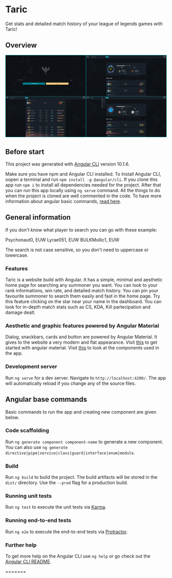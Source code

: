 # Taric

Get stats and detailed match history of your league of legends games with Taric!

## Overview

![image](./screenshots/1.png)

## Before start

This project was generated with [Angular CLI](https://github.com/angular/angular-cli) version 10.1.6.

Make sure you have npm and Angular CLI installed. To Install Angular CLI, oopen a terminal and run `npm install -g @angular/cli`.
If you clone this app run `npm i` to install all dependencies needed for the project. After that you can run this app locally using `ng serve` command.
All the things to do when the project is cloned are well commented in the code.
To have more information about angular basic commands, [read here](#angular-base-commands).

## General information

If you don't know what player to search you can go with these example:

Psychonaut0, EUW
Lyrae051, EUW
BULKMollic1, EUW

The search is not case sensitive, so you don't need to uppercase or lowercase.

### Features

Taric is a website build with Angular. It has a simple, minimal and aesthetic home page for searching any summoner you want. You can look to your rank informations, win rate, and 
detailed match history. You can pin your favourite summoner to search them easily and fast in the home page. Try this feature clicking on the star near your name in the dashboard.
You can look for in-depth match stats such as CS, KDA, Kill partecipation and damage dealt.

### Aesthetic and graphic features powered by Angular Material

Dialog, snackbars, cards and button are powered by Angular Material. It gives to the website a very modern and flat appearance.
Visit [this](https://material.angular.io/guide/getting-started) to get started with angular material.
Visit [this](https://material.angular.io/components/categories) to look at the components used in the app.

### Development server

Run `ng serve` for a dev server. Navigate to `http://localhost:4200/`. The app will automatically reload if you change any of the source files.

## Angular base commands

Basic commands to run the app and creating new component are given below.

### Code scaffolding

Run `ng generate component component-name` to generate a new component. You can also use `ng generate directive|pipe|service|class|guard|interface|enum|module`.

### Build

Run `ng build` to build the project. The build artifacts will be stored in the `dist/` directory. Use the `--prod` flag for a production build.

### Running unit tests

Run `ng test` to execute the unit tests via [Karma](https://karma-runner.github.io).

### Running end-to-end tests

Run `ng e2e` to execute the end-to-end tests via [Protractor](http://www.protractortest.org/).

### Further help

To get more help on the Angular CLI use `ng help` or go check out the [Angular CLI README](https://github.com/angular/angular-cli/blob/master/README.md).

=======

